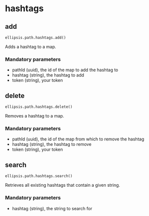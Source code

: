 # hashtags

## add

    ellipsis.path.hashtags.add()

Adds a hashtag to a map.

### Mandatory parameters

- pathId (uuid), the id of the map to add the hashtag to
- hashtag (string), the hashtag to add
- token (string), your token

## delete

    ellipsis.path.hashtags.delete()

Removes a hashtag to a map.

### Mandatory parameters

- pathId (uuid), the id of the map from which to remove the hashtag
- hashtag (string), the hashtag to remove
- token (string), your token

## search

    ellipsis.path.hashtags.search()

Retrieves all existing hashtags that contain a given string.

### Mandatory parameters

- hashtag (string), the string to search for
